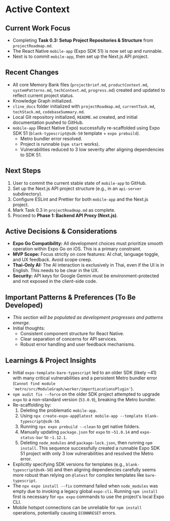 # Active Context

## Current Work Focus
- Completing **Task 0.3: Setup Project Repositories & Structure** from `projectRoadmap.md`.
- The React Native `mobile-app` (Expo SDK 51) is now set up and runnable.
- Next is to commit `mobile-app`, then set up the Next.js API project.

## Recent Changes
- All core Memory Bank files (`projectbrief.md`, `productContext.md`, `systemPatterns.md`, `techContext.md`, `progress.md`) created and updated to reflect current project status.
- Knowledge Graph initialized.
- `cline_docs` folder initialized with `projectRoadmap.md`, `currentTask.md`, `techStack.md`, `codebaseSummary.md`.
- Local Git repository initialized, `README.md` created, and initial documentation pushed to GitHub.
- `mobile-app` (React Native Expo) successfully re-scaffolded using Expo SDK 51 (`blank-typescript@sdk-50` template + `expo prebuild`).
    - Metro bundler error resolved.
    - Project is runnable (`npm start` works).
    - Vulnerabilities reduced to 3 low severity after aligning dependencies to SDK 51.

## Next Steps
1.  User to commit the current stable state of `mobile-app` to GitHub.
2.  Set up the Next.js API project structure (e.g., in an `api-server` subdirectory).
3.  Configure ESLint and Prettier for both `mobile-app` and the Next.js project.
4.  Mark Task 0.3 in `projectRoadmap.md` as complete.
5.  Proceed to **Phase 1: Backend API Proxy (Next.js)**.

## Active Decisions & Considerations
- **Expo Go Compatibility:** All development choices must prioritize smooth operation within Expo Go on iOS. This is a primary constraint.
- **MVP Scope:** Focus strictly on core features: AI chat, language toggle, and UX feedback. Avoid scope creep.
- **Thai-Only AI:** The AI interaction is exclusively in Thai, even if the UI is in English. This needs to be clear in the UX.
- **Security:** API keys for Google Gemini must be environment-protected and not exposed in the client-side code.

## Important Patterns & Preferences (To Be Developed)
- *This section will be populated as development progresses and patterns emerge.*
- Initial thoughts:
    - Consistent component structure for React Native.
    - Clear separation of concerns for API services.
    - Robust error handling and user feedback mechanisms.

## Learnings & Project Insights
- Initial `expo-template-bare-typescript` led to an older SDK (likely ~41) with many critical vulnerabilities and a persistent Metro bundler error (`Cannot find module 'metro/src/ModuleGraph/worker/importLocationsPlugin'`).
- `npm audit fix --force` on the older SDK project attempted to upgrade `expo` to a non-standard version (`53.0.9`), breaking the Metro bundler.
- Re-scaffolding by:
    1. Deleting the problematic `mobile-app`.
    2. Using `npx create-expo-app@latest mobile-app --template blank-typescript@sdk-50`.
    3. Running `npx expo prebuild --clean` to get native folders.
    4. Manually updating `package.json` for `expo` to `~51.0.14` and `expo-status-bar` to `~1.12.1`.
    5. Deleting `node_modules` and `package-lock.json`, then running `npm install`.
    This sequence successfully created a runnable Expo SDK 51 project with only 3 low vulnerabilities and resolved the Metro error.
- Explicitly specifying SDK versions for templates (e.g., `blank-typescript@sdk-50`) and then aligning dependencies carefully seems more robust than relying on `@latest` for complex templates like `bare-typescript`.
- The `npx expo install --fix` command failed when `node_modules` was empty due to invoking a legacy global `expo-cli`. Running `npm install` first is necessary for `npx expo` commands to use the project's local Expo CLI.
- Mobile hotspot connections can be unreliable for `npm install` operations, potentially causing `ECONNRESET` errors.
